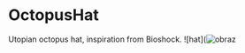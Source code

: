 # OctopusHat
Utopian octopus hat, inspiration from Bioshock.
![hat](![obraz](https://github.com/kawaii-kubus/OctopusHat/assets/111636269/6858a6fc-935b-408f-94aa-6409ec85890e)
